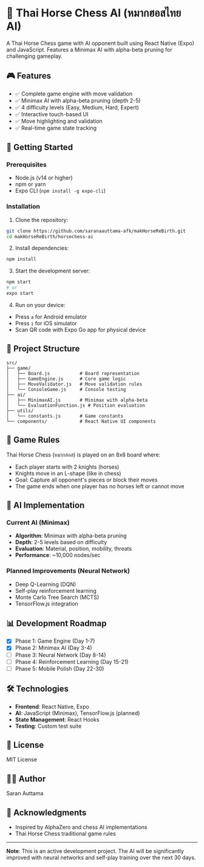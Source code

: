 # 🐴 Thai Horse Chess AI (หมากฮอสไทย AI)

A Thai Horse Chess game with AI opponent built using React Native (Expo) and JavaScript. Features a Minimax AI with alpha-beta pruning for challenging gameplay.

## 🎮 Features

- ✅ Complete game engine with move validation
- ✅ Minimax AI with alpha-beta pruning (depth 2-5)
- ✅ 4 difficulty levels (Easy, Medium, Hard, Expert)
- ✅ Interactive touch-based UI
- ✅ Move highlighting and validation
- ✅ Real-time game state tracking

## 🚀 Getting Started

### Prerequisites
- Node.js (v14 or higher)
- npm or yarn
- Expo CLI (`npm install -g expo-cli`)

### Installation

1. Clone the repository:
```bash
git clone https://github.com/saranaauttama-afk/makHorseReBirth.git
cd makHorseReBirth/horsechess-ai
```

2. Install dependencies:
```bash
npm install
```

3. Start the development server:
```bash
npm start
# or
expo start
```

4. Run on your device:
- Press `a` for Android emulator
- Press `i` for iOS simulator
- Scan QR code with Expo Go app for physical device

## 📁 Project Structure

```
src/
├── game/
│   ├── Board.js           # Board representation
│   ├── GameEngine.js      # Core game logic
│   ├── MoveValidator.js   # Move validation rules
│   └── ConsoleGame.js     # Console testing
├── ai/
│   ├── MinimaxAI.js       # Minimax with alpha-beta
│   └── EvaluationFunction.js # Position evaluation
├── utils/
│   └── constants.js       # Game constants
└── components/            # React Native UI components
```

## 🎯 Game Rules

Thai Horse Chess (หมากฮอส) is played on an 8x8 board where:
- Each player starts with 2 knights (horses)
- Knights move in an L-shape (like in chess)
- Goal: Capture all opponent's pieces or block their moves
- The game ends when one player has no horses left or cannot move

## 🤖 AI Implementation

### Current AI (Minimax)
- **Algorithm**: Minimax with alpha-beta pruning
- **Depth**: 2-5 levels based on difficulty
- **Evaluation**: Material, position, mobility, threats
- **Performance**: ~10,000 nodes/sec

### Planned Improvements (Neural Network)
- Deep Q-Learning (DQN)
- Self-play reinforcement learning
- Monte Carlo Tree Search (MCTS)
- TensorFlow.js integration

## 📊 Development Roadmap

- [x] Phase 1: Game Engine (Day 1-7)
- [x] Phase 2: Minimax AI (Day 3-4)
- [ ] Phase 3: Neural Network (Day 8-14)
- [ ] Phase 4: Reinforcement Learning (Day 15-21)
- [ ] Phase 5: Mobile Polish (Day 22-30)

## 🛠️ Technologies

- **Frontend**: React Native, Expo
- **AI**: JavaScript (Minimax), TensorFlow.js (planned)
- **State Management**: React Hooks
- **Testing**: Custom test suite

## 📝 License

MIT License

## 👨‍💻 Author

Saran Auttama

## 🙏 Acknowledgments

- Inspired by AlphaZero and chess AI implementations
- Thai Horse Chess traditional game rules

---

**Note**: This is an active development project. The AI will be significantly improved with neural networks and self-play training over the next 30 days.